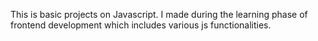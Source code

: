 This is basic projects on Javascript. I made during the learning phase of frontend development which includes various js functionalities.
